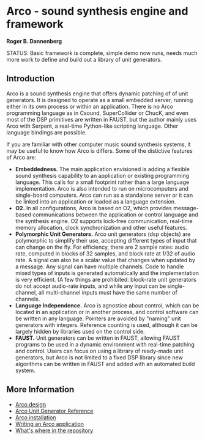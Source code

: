 # Arco - sound synthesis engine and framework

**Roger B. Dannenberg**

STATUS: Basic framework is complete, simple demo now runs, needs
much more work to define and build out a library of unit generators.

## Introduction
Arco is a sound synthesis engine that offers dynamic patching of
of unit generators. It is designed to operate as a small embedded
server, running either in its own process or within an application.
There is no Arco programming language as in Csound, SuperCollider
or ChucK, and even most of the DSP primitives are written in FAUST,
but the author mainly uses Arco with Serpent, a real-time
Python-like scripting language. Other language bindings are possible.

If you are familiar with other computer music sound synthesis systems,
it may be useful to know how Arco is differs. Some of the distictive
features of Arco are:
 - **Embeddedness.** The main application envisioned is adding a flexible
   sound synthesis capability to an application or existing programming
   language. This calls for a small footprint rather than a large language
   implementation. Arco is also intended to run on microcomputers and
   single-board computers. Arco can run as a standalone server or it
   can be linked into an application or loaded as a language extension.
 - **O2.** In all configurations, Arco is based on O2, which provides
   message-based communications between the application or control
   language and the synthesis engine. O2 supports lock-free communication,
   real-time memory allocation, clock synchronization and other useful
   features.
 - **Polymorphic Unit Generators.** Arco unit generators (dsp objects) are
   polymorphic to simplify their use, accepting different types of input
   that can change on the fly. For efficiency, there are 2 sample rates:
   audio rate, computed in blocks of 32 samples, and block rate at 1/32 of
   audio rate. A signal can also be a scalar value that changes when updated
   by a message. Any signal can have multiple channels. Code to handle mixed
   types of inputs is generated automatically and the implementation is very
   efficient. (A few things are prohibited: block-rate unit generators do not
   accept audio-rate inputs, and while any input can be single-channel, all
   multi-channel inputs must have the same number of channels.
 - **Language Independence.** Arco is agnostice about control, which can be
   located in an application or in another process, and control software can be
   written in any language. Pointers are avoided by "naming" unit generators
   with integers. Reference counting is used, although it can be largely hidden
   by libraries used on the control side.
 - **FAUST.** Unit generators can be written in FAUST, allowing FAUST programs
   to be used in a dynamic environment with real-time patching and control.
   Users can focus on using a library of ready-made unit generators, but
   Arco is not limited to a fixed DSP library since new algorithms can
   be written in FAUST and added with an automated build system.

## More Information
 - [Arco design](doc/design.md)
 - [Arco Unit Generator Reference](doc/ugens.md)
 - [Arco installation](doc/installation.md)
 - [Writing an Arco application](doc/building.md)
 - [What's where in the repository](doc/directories.md)


